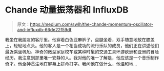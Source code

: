 # Chande 动量振荡器和 InfluxDB

> 原文：<https://medium.com/swlh/the-chande-momentum-oscillator-and-influxdb-66de22f59df>

我坐在我朋友的客厅里。他穿着白色亚麻裤子，盘腿坐着，双手随意地放在膝盖上，轻轻地点头。他的客人是一个相当成功的流行乐队的成员，他们正在讲述他们最近乘坐帆船、神奇的微型家庭校车或某种时髦的交通工具环游欧洲和亚洲的冒险经历。我注意到那里唯一安静的人。我对他的唯一了解是，他应该是一个音乐制作奇才。他全神贯注地在屏幕上拼命打字。我问他在做什么，他温和地…